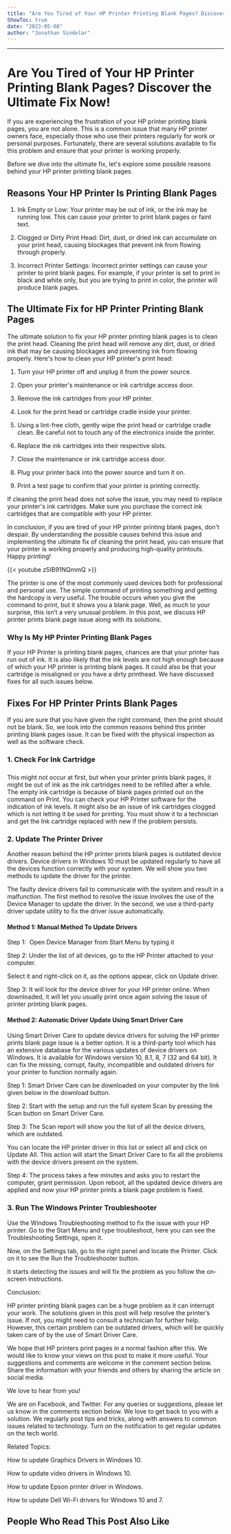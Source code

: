 ```yaml
---
title: "Are You Tired of Your HP Printer Printing Blank Pages? Discover the Ultimate Fix Now!"
ShowToc: true 
date: "2023-05-08"
author: "Jonathan Sindelar"
---
```

*****
# Are You Tired of Your HP Printer Printing Blank Pages? Discover the Ultimate Fix Now!

If you are experiencing the frustration of your HP printer printing blank pages, you are not alone. This is a common issue that many HP printer owners face, especially those who use their printers regularly for work or personal purposes. Fortunately, there are several solutions available to fix this problem and ensure that your printer is working properly.

Before we dive into the ultimate fix, let's explore some possible reasons behind your HP printer printing blank pages.

## Reasons Your HP Printer Is Printing Blank Pages

1. Ink Empty or Low: Your printer may be out of ink, or the ink may be running low. This can cause your printer to print blank pages or faint text.

2. Clogged or Dirty Print Head: Dirt, dust, or dried ink can accumulate on your print head, causing blockages that prevent ink from flowing through properly.

3. Incorrect Printer Settings: Incorrect printer settings can cause your printer to print blank pages. For example, if your printer is set to print in black and white only, but you are trying to print in color, the printer will produce blank pages.

## The Ultimate Fix for HP Printer Printing Blank Pages

The ultimate solution to fix your HP printer printing blank pages is to clean the print head. Cleaning the print head will remove any dirt, dust, or dried ink that may be causing blockages and preventing ink from flowing properly. Here's how to clean your HP printer's print head:

1. Turn your HP printer off and unplug it from the power source.

2. Open your printer's maintenance or ink cartridge access door.

3. Remove the ink cartridges from your HP printer.

4. Look for the print head or cartridge cradle inside your printer.

5. Using a lint-free cloth, gently wipe the print head or cartridge cradle clean. Be careful not to touch any of the electronics inside the printer.

6. Replace the ink cartridges into their respective slots.

7. Close the maintenance or ink cartridge access door.

8. Plug your printer back into the power source and turn it on.

9. Print a test page to confirm that your printer is printing correctly.

If cleaning the print head does not solve the issue, you may need to replace your printer's ink cartridges. Make sure you purchase the correct ink cartridges that are compatible with your HP printer.

In conclusion, if you are tired of your HP printer printing blank pages, don't despair. By understanding the possible causes behind this issue and implementing the ultimate fix of cleaning the print head, you can ensure that your printer is working properly and producing high-quality printouts. Happy printing!

{{< youtube z5IB91NQmmQ >}} 



The printer is one of the most commonly used devices both for professional and personal use. The simple command of printing something and getting the hardcopy is very useful. The trouble occurs when you give the command to print, but it shows you a blank page. Well, as much to your surprise, this isn’t a very unusual problem. In this post, we discuss HP printer prints blank page issue along with its solutions. 
 
### Why Is My HP Printer Printing Blank Pages
 
If your HP Printer is printing blank pages, chances are that your printer has run out of ink. It is also likely that the ink levels are not high enough because of which your HP printer is printing blank pages. It could also be that your cartridge is misaligned or you have a dirty printhead. We have discussed fixes for all such issues below.
 
## Fixes For HP Printer Prints Blank Pages
 
If you are sure that you have given the right command, then the print should not be blank. So, we look into the common reasons behind this printer printing blank pages issue. It can be fixed with the physical inspection as well as the software check. 
 
### 1. Check For Ink Cartridge
 
### 
 
This might not occur at first, but when your printer prints blank pages, it might be out of ink as the ink cartridges need to be refilled after a while. The empty ink cartridge is because of blank pages printed out on the command on Print. You can check your HP Printer software for the indication of ink levels. It might also be an issue of ink cartridges clogged which is not letting it be used for printing. You must show it to a technician and get the Ink cartridge replaced with new if the problem persists.
 
### 2. Update The Printer Driver
 
Another reason behind the HP printer prints blank pages is outdated device drivers. Device drivers in Windows 10 must be updated regularly to have all the devices function correctly with your system. We will show you two methods to update the driver for the printer. 
 
The faulty device drivers fail to communicate with the system and result in a malfunction. The first method to resolve the issue involves the use of the Device Manager to update the driver. In the second, we use a third-party driver update utility to fix the driver issue automatically. 
 
#### Method 1: Manual Method To Update Drivers
 
Step 1:  Open Device Manager from Start Menu by typing it
 


 
Step 2: Under the list of all devices, go to the HP Printer attached to your computer. 
 
Select it and right-click on it, as the options appear, click on Update driver. 
 
Step 3: It will look for the device driver for your HP printer online. When downloaded, it will let you usually print once again solving the issue of printer printing blank pages.
 
#### Method 2: Automatic Driver Update Using Smart Driver Care
 
#### 
 
Using Smart Driver Care to update device drivers for solving the HP printer prints blank page issue is a better option. It is a third-party tool which has an extensive database for the various updates of device drivers on Windows. It is available for Windows version 10, 8.1, 8, 7 (32 and 64 bit). It can fix the missing, corrupt, faulty, incompatible and outdated drivers for your printer to function normally again.
 
Step 1: Smart Driver Care can be downloaded on your computer by the link given below in the download button. 
 
Step 2: Start with the setup and run the full system Scan by pressing the Scan button on Smart Driver Care. 
 

 
Step 3: The Scan report will show you the list of all the device drivers, which are outdated. 
 
You can locate the HP printer driver in this list or select all and click on Update All. This action will start the Smart Driver Care to fix all the problems with the device drivers present on the system. 
 
Step 4: The process takes a few minutes and asks you to restart the computer, grant permission. Upon reboot, all the updated device drivers are applied and now your HP printer prints a blank page problem is fixed.
 
### 3. Run The Windows Printer Troubleshooter
 
Use the Windows Troubleshooting method to fix the issue with your HP printer. Go to the Start Menu and type troubleshoot, here you can see the Troubleshooting Settings, open it. 
 
Now, on the Settings tab, go to the right panel and locate the Printer. Click on it to see the Run the Troubleshooter button. 
 
It starts detecting the issues and will fix the problem as you follow the on-screen instructions.
 
Conclusion:
 
HP printer printing blank pages can be a huge problem as it can interrupt your work. The solutions given in this post will help resolve the printer’s issue. If not, you might need to consult a technician for further help. However, this certain problem can be outdated drivers, which will be quickly taken care of by the use of Smart Driver Care. 
 
We hope that HP printers print pages in a normal fashion after this. We would like to know your views on this post to make it more useful. Your suggestions and comments are welcome in the comment section below. Share the information with your friends and others by sharing the article on social media.
 
We love to hear from you!
 
We are on Facebook, and Twitter. For any queries or suggestions, please let us know in the comments section below. We love to get back to you with a solution. We regularly post tips and tricks, along with answers to common issues related to technology. Turn on the notification to get regular updates on the tech world. 
 
Related Topics:
 
How to update Graphics Drivers in Windows 10.
 
How to update video drivers in Windows 10.
 
How to update Epson printer driver in Windows.
 
How to update Dell Wi-Fi drivers for Windows 10 and 7.
 
##  People Who Read This Post Also Like 



